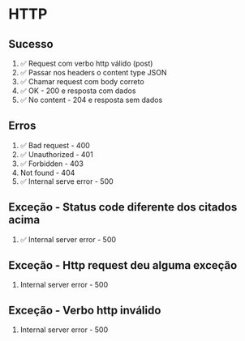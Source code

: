 # HTTP

## Sucesso
1. ✅ Request com verbo http válido (post)
2. ✅ Passar nos headers o content type JSON
3. ✅ Chamar request com body correto
5. ✅ OK - 200 e resposta com dados
6. ✅ No content - 204 e resposta sem dados 

## Erros
1. ✅ Bad request - 400 
2. ✅ Unauthorized - 401
3. ✅ Forbidden - 403
4. Not found - 404
5. ✅ Internal serve error - 500

## Exceção - Status code diferente dos citados acima
1. ✅ Internal server error - 500

## Exceção - Http request deu alguma exceção
1.  Internal server error - 500

##	Exceção - Verbo http inválido
1.  Internal server error - 500

